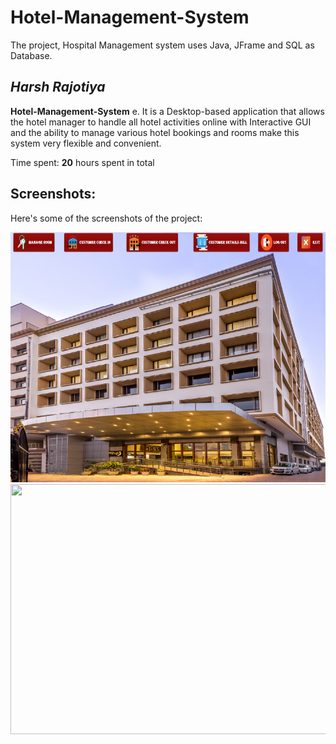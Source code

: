 # Hotel-Management-System
The project, Hospital Management system uses Java, JFrame and SQL as Database.

## *Harsh Rajotiya*

**Hotel-Management-System** e. It is a Desktop-based application that allows the hotel manager to handle all hotel activities online with Interactive GUI and the ability to manage various hotel bookings and rooms make this system very flexible and convenient.


Time spent: **20** hours spent in total

## Screenshots:

Here's some of the screenshots of the project:

<img src='https://github.com/harsh-rajotiya/Hotel-Management-System/blob/main/home.png' width="800" height="400"/>
<img src='' width="750" height="400"/>
